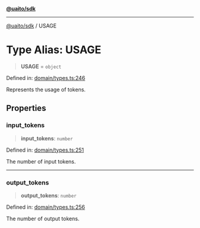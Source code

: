 [**@uaito/sdk**](../README.md)

***

[@uaito/sdk](../packages.md) / USAGE

# Type Alias: USAGE

> **USAGE** = `object`

Defined in: [domain/types.ts:246](https://github.com/elribonazo/uaito/blob/9ab1ff2aae36a9b426eb3035857a3fddbfc0ec37/packages/sdk/src/domain/types.ts#L246)

Represents the usage of tokens.

## Properties

### input\_tokens

> **input\_tokens**: `number`

Defined in: [domain/types.ts:251](https://github.com/elribonazo/uaito/blob/9ab1ff2aae36a9b426eb3035857a3fddbfc0ec37/packages/sdk/src/domain/types.ts#L251)

The number of input tokens.

***

### output\_tokens

> **output\_tokens**: `number`

Defined in: [domain/types.ts:256](https://github.com/elribonazo/uaito/blob/9ab1ff2aae36a9b426eb3035857a3fddbfc0ec37/packages/sdk/src/domain/types.ts#L256)

The number of output tokens.
